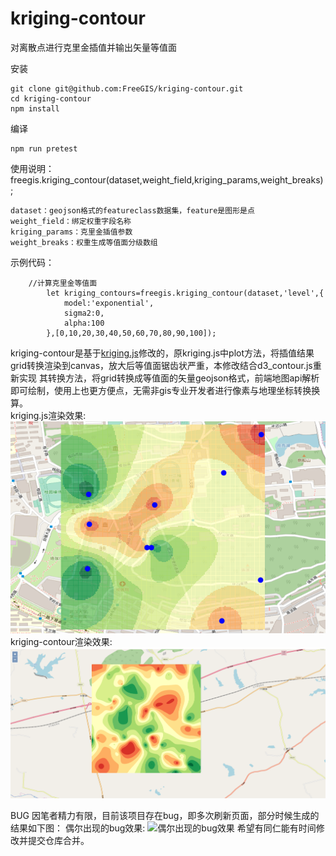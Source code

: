 # kriging-contour
对离散点进行克里金插值并输出矢量等值面

安装
```
git clone git@github.com:FreeGIS/kriging-contour.git
cd kriging-contour
npm install
```
编译
```
npm run pretest
```


使用说明：freegis.kriging_contour(dataset,weight_field,kriging_params,weight_breaks);
```
dataset：geojson格式的featureclass数据集，feature是图形是点
weight_field：绑定权重字段名称
kriging_params：克里金插值参数
weight_breaks：权重生成等值面分级数组
```
示例代码：
```
	//计算克里金等值面
		let kriging_contours=freegis.kriging_contour(dataset,'level',{
			model:'exponential',
			sigma2:0,
			alpha:100
		},[0,10,20,30,40,50,60,70,80,90,100]);
 ```
kriging-contour是基于[kriging.js](https://github.com/oeo4b/kriging.js)修改的，原kriging.js中plot方法，将插值结果grid转换渲染到canvas，放大后等值面锯齿状严重，本修改结合d3_contour.js重新实现
其转换方法，将grid转换成等值面的矢量geojson格式，前端地图api解析即可绘制，使用上也更方便点，无需非gis专业开发者进行像素与地理坐标转换换算。  
kriging.js渲染效果:
![kriging.js渲染效果](https://github.com/FreeGIS/kriging-contour/blob/master/doc/raster.jpg)
kriging-contour渲染效果:
![kriging-contour渲染效果](https://github.com/FreeGIS/kriging-contour/blob/master/doc/vector.jpg)

BUG
因笔者精力有限，目前该项目存在bug，即多次刷新页面，部分时候生成的结果如下图：
偶尔出现的bug效果:
![偶尔出现的bug效果](https://github.com/FreeGIS/kriging-contour/blob/master/doc/bug.png)
希望有同仁能有时间修改并提交仓库合并。
